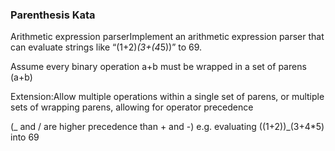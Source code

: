 ### Parenthesis Kata

Arithmetic expression parserImplement an arithmetic expression parser that can evaluate strings like “(1+2)*(3+(4*5))” to 69. 

Assume every binary operation a+b must be wrapped in a set of parens (a+b)

Extension:Allow multiple operations within a single set of parens, or multiple sets of wrapping parens, allowing for operator precedence 

(_ and / are higher precedence than + and -) e.g. evaluating ((1+2))_(3+4\*5) into 69
